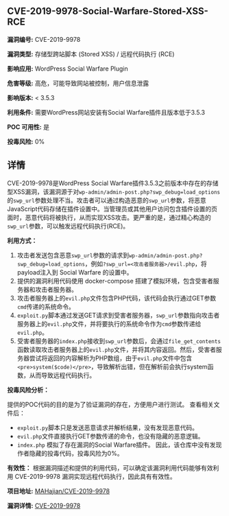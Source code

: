 ## CVE-2019-9978-Social-Warfare-Stored-XSS-RCE

**漏洞编号:** CVE-2019-9978

**漏洞类型:** 存储型跨站脚本 (Stored XSS) / 远程代码执行 (RCE)

**影响应用:** WordPress Social Warfare Plugin

**危害等级:** 高危，可能导致网站被控制，用户信息泄露

**影响版本:** < 3.5.3

**利用条件:** 需要WordPress网站安装有Social Warfare插件且版本低于3.5.3

**POC 可用性:** 是

**投毒风险:** 0%

## 详情

CVE-2019-9978是WordPress Social Warfare插件3.5.3之前版本中存在的存储型XSS漏洞，该漏洞源于对`wp-admin/admin-post.php?swp_debug=load_options`的`swp_url`参数处理不当。攻击者可以通过构造恶意的`swp_url`参数，将恶意JavaScript代码存储在插件设置中。当管理员或其他用户访问包含插件设置的页面时，恶意代码将被执行，从而实现XSS攻击。更严重的是，通过精心构造的`swp_url`参数，可以触发远程代码执行(RCE)。

**利用方式：**

1.  攻击者发送包含恶意`swp_url`参数的请求到`wp-admin/admin-post.php?swp_debug=load_options`，例如`?swp_url=<攻击者服务器>/evil.php`，将payload注入到 Social Warfare 的设置中。
2.  提供的漏洞利用代码使用 docker-compose 搭建了模拟环境，包含受害者服务器和攻击者服务器。
3.  攻击者服务器上的`evil.php`文件包含PHP代码，该代码会执行通过GET参数`cmd`传递的系统命令。
4.  `exploit.py`脚本通过发送GET请求到受害者服务器，`swp_url`参数指向攻击者服务器上的`evil.php`文件，并将要执行的系统命令作为`cmd`参数传递给`evil.php`。
5.  受害者服务器的`index.php`接收到`swp_url`参数后，会通过`file_get_contents`函数读取攻击者服务器上的`evil.php`文件，并将其内容返回。然后，受害者服务器尝试将返回的内容解析为PHP数组，由于`evil.php`文件中包含`<pre>system($code)</pre>`，导致解析出错，但在解析前会执行system函数，从而导致远程代码执行。

**投毒风险分析：**

提供的POC代码的目的是为了验证漏洞的存在，方便用户进行测试。
查看相关文件后：
*   `exploit.py`脚本只是发送恶意请求并解析结果，没有发现恶意代码。
*   `evil.php`文件直接执行GET参数传递的命令，也没有隐藏的恶意逻辑。
*   `index.php` 模拟了存在漏洞的Social Warfare插件。
因此，该仓库中没有发现作者隐藏的投毒代码，投毒风险为0%。

**有效性：**
根据漏洞描述和提供的利用代码，可以确定该漏洞利用代码能够有效利用 CVE-2019-9978 漏洞实现远程代码执行，因此具有有效性。

**项目地址:** [MAHajian/CVE-2019-9978](https://github.com/MAHajian/CVE-2019-9978)

**漏洞详情:** [CVE-2019-9978](https://nvd.nist.gov/vuln/detail/CVE-2019-9978)